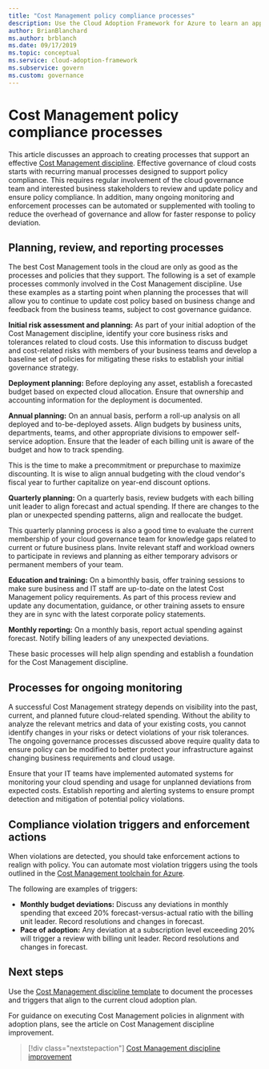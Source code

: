 ```yaml
---
title: "Cost Management policy compliance processes"
description: Use the Cloud Adoption Framework for Azure to learn an approach to creating processes that support a Cost Management discipline.
author: BrianBlanchard
ms.author: brblanch
ms.date: 09/17/2019
ms.topic: conceptual
ms.service: cloud-adoption-framework
ms.subservice: govern
ms.custom: governance
---
```


# Cost Management policy compliance processes

This article discusses an approach to creating processes that support an effective [Cost Management discipline](./index.md). Effective governance of cloud costs starts with recurring manual processes designed to support policy compliance. This requires regular involvement of the cloud governance team and interested business stakeholders to review and update policy and ensure policy compliance. In addition, many ongoing monitoring and enforcement processes can be automated or supplemented with tooling to reduce the overhead of governance and allow for faster response to policy deviation.

## Planning, review, and reporting processes

The best Cost Management tools in the cloud are only as good as the processes and policies that they support. The following is a set of example processes commonly involved in the Cost Management discipline. Use these examples as a starting point when planning the processes that will allow you to continue to update cost policy based on business change and feedback from the business teams, subject to cost governance guidance.

**Initial risk assessment and planning:** As part of your initial adoption of the Cost Management discipline, identify your core business risks and tolerances related to cloud costs. Use this information to discuss budget and cost-related risks with members of your business teams and develop a baseline set of policies for mitigating these risks to establish your initial governance strategy.

**Deployment planning:** Before deploying any asset, establish a forecasted budget based on expected cloud allocation. Ensure that ownership and accounting information for the deployment is documented.

**Annual planning:** On an annual basis, perform a roll-up analysis on all deployed and to-be-deployed assets. Align budgets by business units, departments, teams, and other appropriate divisions to empower self-service adoption. Ensure that the leader of each billing unit is aware of the budget and how to track spending.

This is the time to make a precommitment or prepurchase to maximize discounting. It is wise to align annual budgeting with the cloud vendor's fiscal year to further capitalize on year-end discount options.

**Quarterly planning:** On a quarterly basis, review budgets with each billing unit leader to align forecast and actual spending. If there are changes to the plan or unexpected spending patterns, align and reallocate the budget.

This quarterly planning process is also a good time to evaluate the current membership of your cloud governance team for knowledge gaps related to current or future business plans. Invite relevant staff and workload owners to participate in reviews and planning as either temporary advisors or permanent members of your team.

**Education and training:** On a bimonthly basis, offer training sessions to make sure business and IT staff are up-to-date on the latest Cost Management policy requirements. As part of this process review and update any documentation, guidance, or other training assets to ensure they are in sync with the latest corporate policy statements.

**Monthly reporting:** On a monthly basis, report actual spending against forecast. Notify billing leaders of any unexpected deviations.

These basic processes will help align spending and establish a foundation for the Cost Management discipline.

## Processes for ongoing monitoring

A successful Cost Management strategy depends on visibility into the past, current, and planned future cloud-related spending. Without the ability to analyze the relevant metrics and data of your existing costs, you cannot identify changes in your risks or detect violations of your risk tolerances. The ongoing governance processes discussed above require quality data to ensure policy can be modified to better protect your infrastructure against changing business requirements and cloud usage.

Ensure that your IT teams have implemented automated systems for monitoring your cloud spending and usage for unplanned deviations from expected costs. Establish reporting and alerting systems to ensure prompt detection and mitigation of potential policy violations.

## Compliance violation triggers and enforcement actions

When violations are detected, you should take enforcement actions to realign with policy. You can automate most violation triggers using the tools outlined in the [Cost Management toolchain for Azure](./toolchain.md).

The following are examples of triggers:

- **Monthly budget deviations:** Discuss any deviations in monthly spending that exceed 20% forecast-versus-actual ratio with the billing unit leader. Record resolutions and changes in forecast.
- **Pace of adoption:** Any deviation at a subscription level exceeding 20% will trigger a review with billing unit leader. Record resolutions and changes in forecast.

## Next steps

Use the [Cost Management discipline template](./template.md) to document the processes and triggers that align to the current cloud adoption plan.

For guidance on executing Cost Management policies in alignment with adoption plans, see the article on Cost Management discipline improvement.

> [!div class="nextstepaction"]
> [Cost Management discipline improvement](./discipline-improvement.md)
